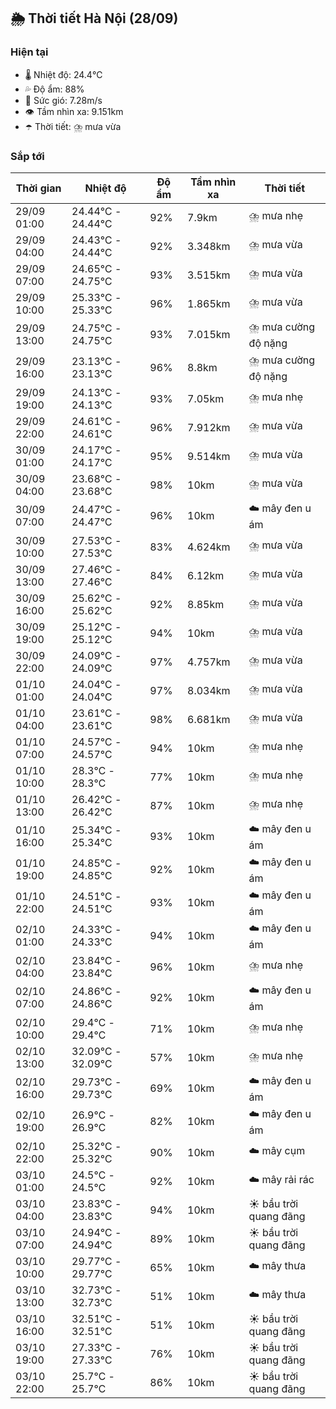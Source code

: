 ## 🌦️ Thời tiết Hà Nội (28/09)

### Hiện tại

- 🌡️ Nhiệt độ: 24.4℃
- 💦 Độ ẩm: 88%
- 💨 Sức gió: 7.28m/s
- 👁️ Tầm nhìn xa: 9.151km
- ☂️ Thời tiết: ⛈️ mưa vừa

### Sắp tới

| Thời gian | Nhiệt độ | Độ ẩm | Tầm nhìn xa | Thời tiết |
| --- | --- | --- | --- | --- |
| 29/09 01:00 | 24.44℃ - 24.44℃ | 92% | 7.9km | ⛈️ mưa nhẹ |
| 29/09 04:00 | 24.43℃ - 24.44℃ | 92% | 3.348km | ⛈️ mưa vừa |
| 29/09 07:00 | 24.65℃ - 24.75℃ | 93% | 3.515km | ⛈️ mưa vừa |
| 29/09 10:00 | 25.33℃ - 25.33℃ | 96% | 1.865km | ⛈️ mưa vừa |
| 29/09 13:00 | 24.75℃ - 24.75℃ | 93% | 7.015km | ⛈️ mưa cường độ nặng |
| 29/09 16:00 | 23.13℃ - 23.13℃ | 96% | 8.8km | ⛈️ mưa cường độ nặng |
| 29/09 19:00 | 24.13℃ - 24.13℃ | 93% | 7.05km | ⛈️ mưa nhẹ |
| 29/09 22:00 | 24.61℃ - 24.61℃ | 96% | 7.912km | ⛈️ mưa vừa |
| 30/09 01:00 | 24.17℃ - 24.17℃ | 95% | 9.514km | ⛈️ mưa vừa |
| 30/09 04:00 | 23.68℃ - 23.68℃ | 98% | 10km | ⛈️ mưa vừa |
| 30/09 07:00 | 24.47℃ - 24.47℃ | 96% | 10km | ☁️ mây đen u ám |
| 30/09 10:00 | 27.53℃ - 27.53℃ | 83% | 4.624km | ⛈️ mưa vừa |
| 30/09 13:00 | 27.46℃ - 27.46℃ | 84% | 6.12km | ⛈️ mưa vừa |
| 30/09 16:00 | 25.62℃ - 25.62℃ | 92% | 8.85km | ⛈️ mưa vừa |
| 30/09 19:00 | 25.12℃ - 25.12℃ | 94% | 10km | ⛈️ mưa vừa |
| 30/09 22:00 | 24.09℃ - 24.09℃ | 97% | 4.757km | ⛈️ mưa vừa |
| 01/10 01:00 | 24.04℃ - 24.04℃ | 97% | 8.034km | ⛈️ mưa vừa |
| 01/10 04:00 | 23.61℃ - 23.61℃ | 98% | 6.681km | ⛈️ mưa vừa |
| 01/10 07:00 | 24.57℃ - 24.57℃ | 94% | 10km | ⛈️ mưa nhẹ |
| 01/10 10:00 | 28.3℃ - 28.3℃ | 77% | 10km | ⛈️ mưa nhẹ |
| 01/10 13:00 | 26.42℃ - 26.42℃ | 87% | 10km | ⛈️ mưa nhẹ |
| 01/10 16:00 | 25.34℃ - 25.34℃ | 93% | 10km | ☁️ mây đen u ám |
| 01/10 19:00 | 24.85℃ - 24.85℃ | 92% | 10km | ☁️ mây đen u ám |
| 01/10 22:00 | 24.51℃ - 24.51℃ | 93% | 10km | ☁️ mây đen u ám |
| 02/10 01:00 | 24.33℃ - 24.33℃ | 94% | 10km | ☁️ mây đen u ám |
| 02/10 04:00 | 23.84℃ - 23.84℃ | 96% | 10km | ⛈️ mưa nhẹ |
| 02/10 07:00 | 24.86℃ - 24.86℃ | 92% | 10km | ☁️ mây đen u ám |
| 02/10 10:00 | 29.4℃ - 29.4℃ | 71% | 10km | ⛈️ mưa nhẹ |
| 02/10 13:00 | 32.09℃ - 32.09℃ | 57% | 10km | ⛈️ mưa nhẹ |
| 02/10 16:00 | 29.73℃ - 29.73℃ | 69% | 10km | ☁️ mây đen u ám |
| 02/10 19:00 | 26.9℃ - 26.9℃ | 82% | 10km | ☁️ mây đen u ám |
| 02/10 22:00 | 25.32℃ - 25.32℃ | 90% | 10km | ☁️ mây cụm |
| 03/10 01:00 | 24.5℃ - 24.5℃ | 92% | 10km | ☁️ mây rải rác |
| 03/10 04:00 | 23.83℃ - 23.83℃ | 94% | 10km | ☀️ bầu trời quang đãng |
| 03/10 07:00 | 24.94℃ - 24.94℃ | 89% | 10km | ☀️ bầu trời quang đãng |
| 03/10 10:00 | 29.77℃ - 29.77℃ | 65% | 10km | ☁️ mây thưa |
| 03/10 13:00 | 32.73℃ - 32.73℃ | 51% | 10km | ☁️ mây thưa |
| 03/10 16:00 | 32.51℃ - 32.51℃ | 51% | 10km | ☀️ bầu trời quang đãng |
| 03/10 19:00 | 27.33℃ - 27.33℃ | 76% | 10km | ☀️ bầu trời quang đãng |
| 03/10 22:00 | 25.7℃ - 25.7℃ | 86% | 10km | ☀️ bầu trời quang đãng |
